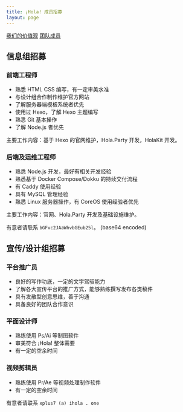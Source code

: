 ```yaml
---
title: ¡Hola! 成员招募
layout: page
---
```


<p>
  <a href="/team/values.html" class="hola-button hola-button-primary">我们的价值观</a>
  <a href="/team/" class="hola-button hola-button-normal">团队成员</a>
</p>

## 信息组招募

### 前端工程师

* 熟悉 HTML CSS 编写，有一定审美水准
* 与设计组合作制作维护官方网站
* 了解服务器端模板系统者优先
* 使用过 Hexo，了解 Hexo 主题编写
* 熟悉 Git 基本操作
* 了解 Node.js 者优先

主要工作内容：基于 Hexo 的官网维护，Hola.Party 开发，HolaKit 开发。

### 后端及运维工程师

* 熟悉 Node.js 开发，最好有相关开发经验
* 熟悉基于 Docker Compose/Dokku 的持续交付流程
* 有 Caddy 使用经验
* 具有 MySQL 管理经验
* 熟悉 Linux 服务器操作，有 CoreOS 使用经验者优先

主要工作内容：官网、Hola.Party 开发及基础设施维护。

有意者请联系 `bGFvc2JAaWhvbGEub25l`。 (base64 encoded)

## 宣传/设计组招募

### 平台推广员

* 良好的写作功底，一定的文字驾驭能力
* 了解各大宣传平台的推广方式，能够熟练撰写发布各类稿件
* 具有发散型创意思维，善于沟通
* 具备良好的团队合作意识

### 平面设计师

* 熟练使用 Ps/Ai 等制图软件
* 审美符合 ¡Hola! 整体需要
* 有一定的空余时间

### 视频剪辑员

* 熟练使用 Pr/Ae 等视频处理制作软件
* 有一定的空余时间

有意者请联系 `xplus7 (a) ihola . one`
